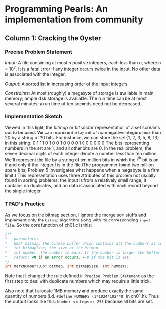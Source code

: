 # **Programming Pearls: An implementation from community**


## Column 1: **Cracking the Oyster**
### **Precise Problem Statement**
*Input:*    A file containing at most *n* positive integers, each less than *n*, where n = 10<sup>7</sup>. It is a fatal error if any integer occurs twice in the input. No other data is associated with the integer.

*Output:*   A sorted list in increasing order of the input integers.

*Constraints:*  At most (roughly) a megabyte of storage is available in main memory; ample disk storage is available. The run time can be at most several minutes; a run time of ten seconds need not be decreased.

### **Implementation Sketch**
  Viewed in this light, the *bitmap* or *bit vector* representation of a set screams out to be used. We can represent a toy set of nonnegative integers less than 20 by a string of 20 bits. For instance, we can store the set {1, 2, 3, 5, 8, 13} in this string:
    0 1 1 1 0 1 0 0 1 0 0 0 0 1 0 0 0 0 0 0
  The bits representing numbers in the set are 1, and all other bits are 0.
  In the real problem, the seven decimal digits of each integer denote a number less than ten million. We'll represent the file by a string of ten million bits in which the *i<sup>th</sup>* bit is on if and only if the integer *i* is in the file.(The programmer found two million spare bits; Problem 5 investigates what happens when a megabyte is a firm limit.) This representation uses three attributes of this problem not usually found in sorting problems: the input is from a relatively small range, it contains no duplicates, and no data is associated with each record beyond the single integer.

### **TPAD's Practice**
  As we focus on the bitmap section, I ignore the merge sort stuffs and implement only the `bitmap` algorithm along with its corresponding `input file`. So the core function of ch01.c is this:

```c
/**
*   parameters:
*   U8b* bitmap, the bitmap buffer which contains all the numbers as individual bits.
*   int bitmapSize, the size of the bitmap.
*   int number, the number to mark. If the number is larger the buffer can hold, returns ERR_OUT_OF_BUFFER.
*   return: <0 if an error occurs. >=0 if the bit is set.
*/
int markNumber(U8b* bitmap, int bitmapSize, int number);
```

  Note that I changed the rule defined in `Precise Problem Statement` as the first step to deal with duplicate numbers which may require a little trick.

  Also note that I allocate 1MB memory and produce exactly the same quantity of numbers (i.d. `#define NUMBERS (1*1024*1024*8)` in ch01.h). Thus the output looks like this: `Number <integer>: 255` because all bits are set.



